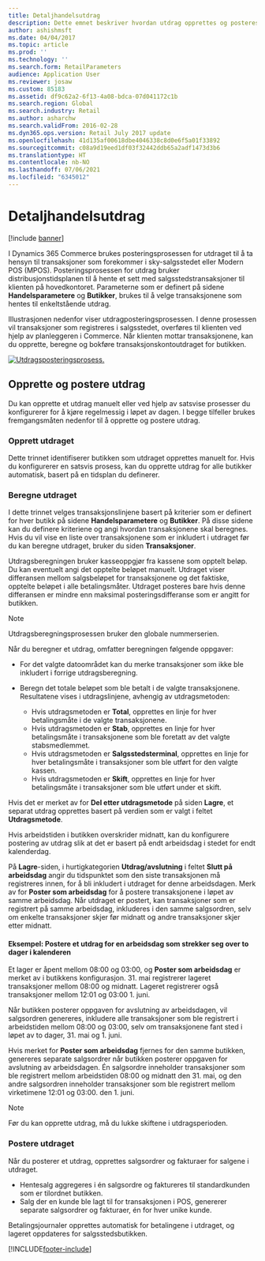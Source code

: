 ```yaml
---
title: Detaljhandelsutdrag
description: Dette emnet beskriver hvordan utdrag opprettes og posteres.
author: ashishmsft
ms.date: 04/04/2017
ms.topic: article
ms.prod: ''
ms.technology: ''
ms.search.form: RetailParameters
audience: Application User
ms.reviewer: josaw
ms.custom: 85183
ms.assetid: df9c62a2-6f13-4a08-bdca-07d041172c1b
ms.search.region: Global
ms.search.industry: Retail
ms.author: asharchw
ms.search.validFrom: 2016-02-28
ms.dyn365.ops.version: Retail July 2017 update
ms.openlocfilehash: 41d135af00618dbe4046338c8d0e6f5a01f33892
ms.sourcegitcommit: c08a9d19eed1df03f32442ddb65a2adf1473d3b6
ms.translationtype: HT
ms.contentlocale: nb-NO
ms.lasthandoff: 07/06/2021
ms.locfileid: "6345012"
---
```

# <a name="retail-statements"></a>Detaljhandelsutdrag

[!include [banner](includes/banner.md)]

I Dynamics 365 Commerce brukes posteringsprosessen for utdraget til å ta hensyn til transaksjoner som forekommer i sky-salgsstedet eller Modern POS (MPOS). Posteringsprosessen for utdrag bruker distribusjonstidsplanen til å hente et sett med salgsstedstransaksjoner til klienten på hovedkontoret. Parameterne som er definert på sidene **Handelsparametere** og **Butikker**, brukes til å velge transaksjonene som hentes til enkeltstående utdrag.

Illustrasjonen nedenfor viser utdragposteringsprosessen. I denne prosessen vil transaksjoner som registreres i salgsstedet, overføres til klienten ved hjelp av planleggeren i Commerce. Når klienten mottar transaksjonene, kan du opprette, beregne og bokføre transaksjonskontoutdraget for butikken.

[![Utdragsposteringsprosess.](./media/retail-statements.png)](./media/retail-statements.png)

## <a name="creating-and-posting-statements"></a>Opprette og postere utdrag

Du kan opprette et utdrag manuelt eller ved hjelp av satsvise prosesser du konfigurerer for å kjøre regelmessig i løpet av dagen. I begge tilfeller brukes fremgangsmåten nedenfor til å opprette og postere utdrag.

### <a name="create-the-statement"></a>Opprett utdraget

Dette trinnet identifiserer butikken som utdraget opprettes manuelt for. Hvis du konfigurerer en satsvis prosess, kan du opprette utdrag for alle butikker automatisk, basert på en tidsplan du definerer.

### <a name="calculate-the-statement"></a>Beregne utdraget

I dette trinnet velges transaksjonslinjene basert på kriterier som er definert for hver butikk på sidene **Handelsparametere** og **Butikker**. På disse sidene kan du definere kriteriene og angi hvordan transaksjonene skal beregnes. Hvis du vil vise en liste over transaksjonene som er inkludert i utdraget før du kan beregne utdraget, bruker du siden **Transaksjoner**.

Utdragsberegningen bruker kasseoppgjør fra kassene som opptelt beløp. Du kan eventuelt angi det opptelte beløpet manuelt. Utdraget viser differansen mellom salgsbeløpet for transaksjonene og det faktiske, opptelte beløpet i alle betalingsmåter. Utdraget posteres bare hvis denne differansen er mindre enn maksimal posteringsdifferanse som er angitt for butikken.

> [!NOTE]
> Utdragsberegningsprosessen bruker den globale nummerserien.

Når du beregner et utdrag, omfatter beregningen følgende oppgaver:

- For det valgte datoområdet kan du merke transaksjoner som ikke ble inkludert i forrige utdragsberegning.
- Beregn det totale beløpet som ble betalt i de valgte transaksjonene. Resultatene vises i utdragslinjene, avhengig av utdragsmetoden:

    - Hvis utdragsmetoden er **Total**, opprettes en linje for hver betalingsmåte i de valgte transaksjonene.
    - Hvis utdragsmetoden er **Stab**, opprettes en linje for hver betalingsmåte i transaksjonene som ble foretatt av det valgte stabsmedlemmet.
    - Hvis utdragsmetoden er **Salgsstedsterminal**, opprettes en linje for hver betalingsmåte i transaksjoner som ble utført for den valgte kassen.
    - Hvis utdragsmetoden er **Skift**, opprettes en linje for hver betalingsmåte i transaksjoner som ble utført under et skift.

Hvis det er merket av for **Del etter utdragsmetode** på siden **Lagre**, et separat utdrag opprettes basert på verdien som er valgt i feltet **Utdragsmetode**.

Hvis arbeidstiden i butikken overskrider midnatt, kan du konfigurere postering av utdrag slik at det er basert på endt arbeidsdag i stedet for endt kalenderdag.

På **Lagre**-siden, i hurtigkategorien **Utdrag/avslutning** i feltet **Slutt på arbeidsdag** angir du tidspunktet som den siste transaksjonen må registreres innen, for å bli inkludert i utdraget for denne arbeidsdagen. Merk av for **Poster som arbeidsdag** for å postere transaksjonene i løpet av samme arbeidsdag. Når utdraget er postert, kan transaksjoner som er registrert på samme arbeidsdag, inkluderes i den samme salgsordren, selv om enkelte transaksjoner skjer før midnatt og andre transaksjoner skjer etter midnatt.

#### <a name="example-post-a-statement-for-a-business-day-that-extends-over-two-calendar-days"></a>Eksempel: Postere et utdrag for en arbeidsdag som strekker seg over to dager i kalenderen

Et lager er åpent mellom 08:00 og 03:00, og **Poster som arbeidsdag** er merket av i butikkens konfigurasjon. 31. mai registrerer lageret transaksjoner mellom 08:00 og midnatt. Lageret registrerer også transaksjoner mellom 12:01 og 03:00 1. juni.

Når butikken posterer oppgaven for avslutning av arbeidsdagen, vil salgsordren genereres, inkludere alle transaksjoner som ble registrert i arbeidstiden mellom 08:00 og 03:00, selv om transaksjonene fant sted i løpet av to dager, 31. mai og 1. juni.

Hvis merket for **Poster som arbeidsdag** fjernes for den samme butikken, genereres separate salgsordrer når butikken posterer oppgaven for avslutning av arbeidsdagen. Én salgsordre inneholder transaksjoner som ble registrert mellom arbeidstiden 08:00 og midnatt den 31. mai, og den andre salgsordren inneholder transaksjoner som ble registrert mellom virketimene 12:01 og 03:00. den 1. juni.

> [!NOTE]
> Før du kan opprette utdrag, må du lukke skiftene i utdragsperioden.

### <a name="post-the-statement"></a>Postere utdraget

Når du posterer et utdrag, opprettes salgsordrer og fakturaer for salgene i utdraget.

- Hentesalg aggregeres i én salgsordre og faktureres til standardkunden som er tilordnet butikken.
- Salg der en kunde ble lagt til for transaksjonen i POS, genererer separate salgsordrer og fakturaer, én for hver unike kunde.

Betalingsjournaler opprettes automatisk for betalingene i utdraget, og lageret oppdateres for salgsstedsbutikken.


[!INCLUDE[footer-include](../includes/footer-banner.md)]